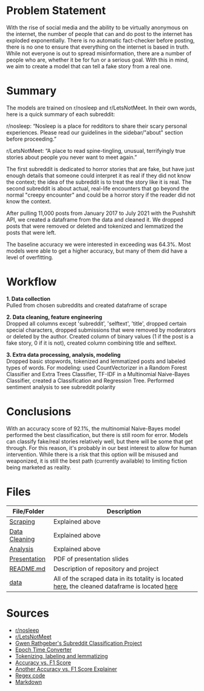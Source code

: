 # Problem Statement

With the rise of social media and the ability to be virtually anonymous on the internet, the number of people that can and do post to the internet has exploded exponentially. There is no automatic fact-checker before posting, there is no one to ensure that everything on the internet is based in truth. While not everyone is out to spread misinformation, there are a number of people who are, whether it be for fun or a serious goal. With this in mind, we aim to create a model that can tell a fake story from a real one.

# Summary

The models are trained on r/nosleep and r/LetsNotMeet. In their own words, here is a quick summary of each subreddit:

r/nosleep: “Nosleep is a place for redditors to share their scary personal experiences. Please read our guidelines in the sidebar/"about" section before proceeding.”

r/LetsNotMeet: “A place to read spine-tingling, unusual, terrifyingly true stories about people you never want to meet again.”

The first subreddit is dedicated to horror stories that are fake, but have just enough details that someone could interpret it as real if they did not know the context; the idea of the subreddit is to treat the story like it is real. The second subreddit is about actual, real-life encounters that go beyond the normal "creepy encounter" and could be a horror story if the reader did not know the context.

After pulling 11,000 posts from January 2017 to July 2021 with the Pushshift API, we created a dataframe from the data and cleaned it. We dropped posts that were removed or deleted and tokenized and lemmatized the posts that were left.

The baseline accuracy we were interested in exceeding was 64.3%. Most models were able to get a higher accuracy, but many of them did have a level of overfitting.

# Workflow

**1. Data collection**<br />
Pulled from chosen subreddits and created dataframe of scrape

**2. Data cleaning, feature engineering**<br />
Dropped all columns except 'subreddit', 'selftext', 'title', dropped certain special characters, dropped submissions that were removed by moderators or deleted by the author. Created column of binary values (1 if the post is a fake story, 0 if it is not), created column combining title and selftext.

**3. Extra data processing, analysis, modeling**<br />
Dropped basic stopwords, tokenized and lemmatized posts and labeled types of words. For modeling: used CountVectorizer in a Random Forest Classifier and Extra Trees Classifier, TF-IDF in a Multinomial Naive-Bayes Classifier, created a Classification and Regression Tree. Performed sentiment analysis to see subreddit polarity

# Conclusions

With an accuracy score of 92.1%, the multinomial Naive-Bayes model performed the best classification, but there is still room for error. Models can classify fake/real stories relatively well, but there will be some that get through. For this reason, it's probably in our best interest to allow for human intervention. While there is a risk that this option will be misused and weaponized, it is still the best path (currently available) to limiting fiction being marketed as reality.

# Files

| File/Folder | Description |
| --- | --- |
| [Scraping](https://git.generalassemb.ly/yeccaluh/project_3/blob/main/scraping.ipynb) | Explained above |
| [Data Cleaning](https://git.generalassemb.ly/yeccaluh/project_3/blob/main/data_cleaning.ipynb) | Explained above |
| [Analysis](https://git.generalassemb.ly/yeccaluh/project_3/blob/main/analysis.ipynb) | Explained above |
| [Presentation](https://git.generalassemb.ly/yeccaluh/project_3/blob/main/Project%203.pdf) | PDF of presentation slides |
| [README.md](https://git.generalassemb.ly/yeccaluh/project_3/blob/main/README.md) | Description of repository and project |
| [data](https://git.generalassemb.ly/yeccaluh/project_3/tree/main/data) | All of the scraped data in its totality is located [here](https://git.generalassemb.ly/yeccaluh/project_3/blob/main/data/total_subreddit_data.csv), the cleaned dataframe is located [here](https://git.generalassemb.ly/yeccaluh/project_3/blob/main/data/clean_subreddit_data.csv) |

# **Sources**

- [r/nosleep](https://www.reddit.com/r/nosleep/)
- [r/LetsNotMeet](https://www.reddit.com/r/LetsNotMeet)
- [Gwen Rathgeber's Subreddit Classification Project](https://github.com/gwenrathgeber/subreddit_text_classification)
- [Epoch Time Converter](https://www.epochconverter.com/)
- [Tokenizing, labeling and lemmatizing](https://towardsdatascience.com/preprocessing-text-data-using-python-576206753c28)
- [Accuracy vs. F1 Score](https://towardsdatascience.com/accuracy-precision-recall-or-f1-331fb37c5cb9)
- [Another Accuracy vs. F1 Score Explainer](https://towardsdatascience.com/a-look-at-precision-recall-and-f1-score-36b5fd0dd3ec)
- [Regex code](https://stackoverflow.com/questions/11331982/how-to-remove-any-url-within-a-string-in-python/49257661)
- [Markdown](https://www.markdownguide.org/cheat-sheet/)

